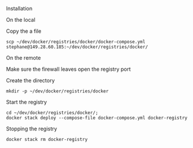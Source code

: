 Installation

On the local

Copy the a file
```
scp ~/dev/docker/registries/docker/docker-compose.yml stephane@149.28.60.185:~/dev/docker/registries/docker/
```

On the remote

Make sure the firewall leaves open the registry port

Create the directory
```
mkdir -p ~/dev/docker/registries/docker
```

Start the registry
```
cd ~/dev/docker/registries/docker/;
docker stack deploy --compose-file docker-compose.yml docker-registry
```

Stopping the registry
```
docker stack rm docker-registry
```

